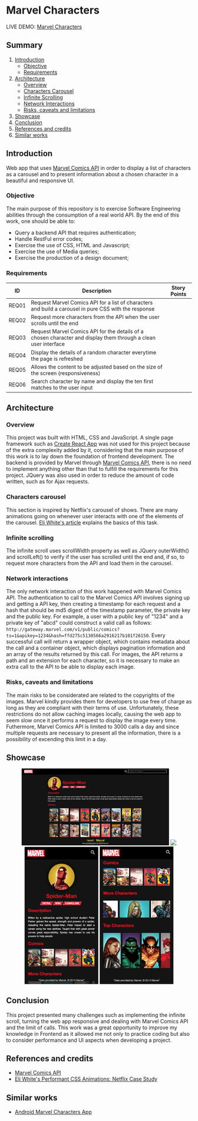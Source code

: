 # Marvel Characters
LIVE DEMO: [Marvel Characters](https://monicargomes.github.io/marvel-character/)
## Summary
1. [Introduction](#introduction)  
    * [Objective](#objective)
    * [Requirements](#requirements)
3. [Architecture](#architecture) 
    * [Overview](#architecture-overview) 
    * [Characters Carousel](#characters-carousel) 
    * [Infinite Scrolling](#infinite-scrolling) 
    * [Network Interactions](#network-interactions) 
    * [Risks, caveats and limitations](#risks) 
4. [Showcase](#showcase)
4. [Conclusion](#conclusion)
5. [References and credits](#references) 
6. [Similar works](#similar-works) 

<a name="introduction" />

## Introduction
Web app that uses [Marvel Comics API](https://developer.marvel.com/) in order to display a list of characters as a carousel and to present information about a chosen character in a beautiful and responsive UI.

<a name="objective" />

### Objective
The main purpose of this repository is to exercise Software Engineering abilities through the consumption of a real world API. By the end of this work, one should be able to:
* Query a backend API that requires authentication;
* Handle RestFul error codes;
* Exercise the use of CSS, HTML and Javascript;
* Exercise the use of Media queries;
* Exercise the production of a design document;

<a name="requirements" />

### Requirements
| ID | Description | Story Points |
| --- | --- | --- |
| REQ01 | Request Marvel Comics API for a list of characters and build a carousel in pure CSS with the response | |
| REQ02 | Request more characters from the API when the user scrolls until the end | |
| REQ03 | Request Marvel Comics API for the details of a chosen character and display them through a clean user interface | |
| REQ04 | Display the details of a random character everytime the page is refreshed | |
| REQ05 | Allows the content to be adjusted based on the size of the screen (responsiveness) | |
| REQ06 | Search character by name and display the ten first matches to the user input | |

<a name="architecture" />

## Architecture

<a name="architecture-overview" />

### Overview
This project was built with HTML, CSS and JavaScript. A single page framework such as [Create React App](https://github.com/facebook/create-react-app) was not used for this project because of the extra complexity added by it, considering that the main purpose of this work is to lay down the foundation of frontend development. The backend is provided by Marvel through [Marvel Comics API](https://developer.marvel.com/), there is no need to implement anything other than that to fulfill the requirements for this project. JQuery was also used in order to reduce the amount of code written, such as for Ajax requests.

<a name="characters-carousel" />

### Characters carousel
This section is inspired by Netflix's carousel of shows. There are many animations going on whenever user interacts with one of the elements of the carousel. [Eli White's article](http://eng.wealthfront.com/2015/06/30/implementing-netflix-redesign/) explains the basics of this task.

<a name="infinite-scrolling" />

### Infinite scrolling
The infinite scroll uses scrollWidth property as well as JQuery outerWidth() and scrollLeft() to verify if the user has scrolled until the end and, if so, to request more characters from the API and load them in the carousel.

<a name="network-interactions" />

### Network interactions
The only network interaction of this work happened with Marvel Comics API. The authentication to call to the Marvel Comics API involves signing up and getting a API key, then creating a timestamp for each request and a hash that should be md5 digest of the timestamp parameter, the private key and the public key. For example, a user with a public key of "1234" and a private key of "abcd" could construct a valid call as follows: `http://gateway.marvel.com/v1/public/comics?ts=1&apikey=1234&hash=ffd275c5130566a2916217b101f26150`. Every successful call will return a wrapper object, which contains metadata about the call and a container object, which displays pagination information and an array of the results returned by this call. For images, the API returns a path and an extension for each character, so it is necessary to make an extra call to the API to be able to display each image.

<a name="risks" />

### Risks, caveats and limitations
The main risks to be considerated are related to the copyrights of the images. Marvel kindly provides them for developers to use free of charge as long as they are compliant with their terms of use. Unfortunately, these restrictions do not allow caching images locally, causing the web app to seem slow once it performs a request to display the image every time. Futhermore, Marvel Comics API is limited to 3000 calls a day and since multiple requests are necessary to present all the information, there is a possibility of excending this limit in a day.

<a name="showcase" />

## Showcase
<p align="center">
  <img src="showcase/art01.png" width=400>
  <img src="showcase/art02.png" width=400>
  <img src="showcase/art05.png" width=200>
  <img src="showcase/art06.png" width=200>
</p>

<a name="conclusion" />

## Conclusion
This project presented many challenges such as implementing the infinite scroll, turning the web app responsive and dealing with Marvel Comics API and the limit of calls. This work was a great opportunity to improve my knowledge in Frontend as it allowed me not only to practice coding but also to consider performance and UI aspects when developing a project.

<a name="references" />

## References and credits
* [Marvel Comics API](https://developer.marvel.com/)
* [Eli White's Performant CSS Animations: Netflix Case Study](http://eng.wealthfront.com/2015/06/30/implementing-netflix-redesign/)

<a name="similar-works" />

## Similar works
* [Android Marvel Characters App](https://github.com/edsilfer/marvel-characters)